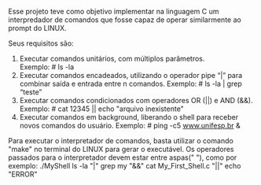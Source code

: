 Esse projeto teve como objetivo implementar na linguagem C um interpredador de comandos que fosse capaz de operar similarmente ao prompt do LINUX.

Seus requisitos são:
1. Executar comandos unitários, com múltiplos parâmetros.  
   Exemplo: # ls -la
2. Executar comandos encadeados, utilizando o operador pipe “|” para combinar saída e entrada entre n comandos. 
   Exemplo: # ls -la | grep “teste”
3. Executar comandos condicionados com operadores OR (||) e AND (&&). 
   Exemplo: # cat 12345 || echo "arquivo inexistente"
4. Executar comandos em background, liberando o shell para receber novos comandos do usuário. 
   Exemplo: # ping -c5 www.unifesp.br &
   
Para executar o interpretador de comandos, basta utilizar o comando "make" no terminal do LINUX para gerar o executável.
Os operadores passados para o interpretador devem estar entre aspas(" "), como por exemplo:
./MyShell ls -la "|" grep my "&&" cat My_First_Shell.c "||" echo "ERROR"

